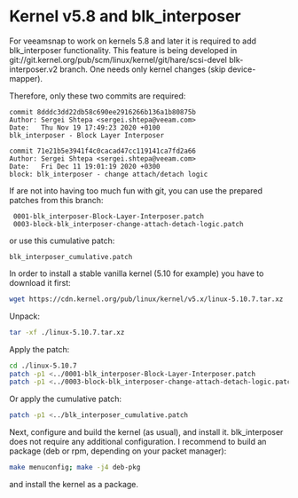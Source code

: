 # Kernel v5.8 and blk_interposer

For veeamsnap to work on kernels 5.8 and later it is required to add blk_interposer functionality.
This feature is being developed in git://git.kernel.org/pub/scm/linux/kernel/git/hare/scsi-devel blk-interposer.v2 branch. One needs only kernel changes (skip device-mapper).

Therefore, only these two commits are required:
```
commit 8dddc3dd22db58c690ee2916266b136a1b80875b
Author: Sergei Shtepa <sergei.shtepa@veeam.com>
Date:   Thu Nov 19 17:49:23 2020 +0100
blk_interposer - Block Layer Interposer

commit 71e21b5e3941f4c0cacad47cc119141ca7fd2a66
Author: Sergei Shtepa <sergei.shtepa@veeam.com>
Date:   Fri Dec 11 19:01:19 2020 +0300
block: blk_interposer - change attach/detach logic
```
If are not into having too much fun with git, you can use the prepared patches from this branch:
```
 0001-blk_interposer-Block-Layer-Interposer.patch
 0003-block-blk_interposer-change-attach-detach-logic.patch
```
or use this cumulative patch:
```
blk_interposer_cumulative.patch
```
In order to install a stable vanilla kernel (5.10 for example) you have to download it first:
```bash
wget https://cdn.kernel.org/pub/linux/kernel/v5.x/linux-5.10.7.tar.xz 
```
Unpack:
```bash
tar -xf ./linux-5.10.7.tar.xz 
```
Apply the patch:
```bash
cd ./linux-5.10.7
patch -p1 <../0001-blk_interposer-Block-Layer-Interposer.patch
patch -p1 <../0003-block-blk_interposer-change-attach-detach-logic.patch
```
Or apply the cumulative patch:
```bash
patch -p1 <../blk_interposer_cumulative.patch
```
Next, configure and build the kernel (as usual), and install it. blk_interposer does not require any additional configuration. I recommend to build an package (deb or rpm, depending on your packet manager):

```bash
make menuconfig; make -j4 deb-pkg
```
and install the kernel as a package.
